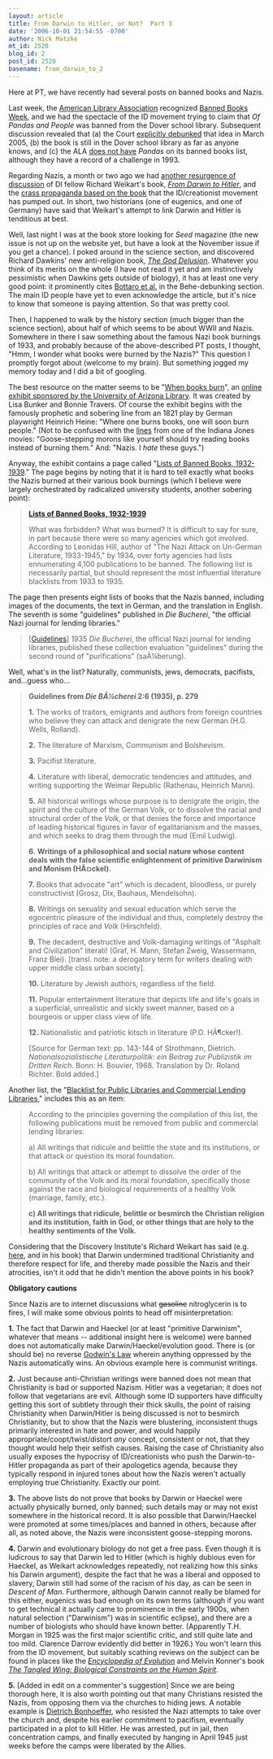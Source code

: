 ```yaml
---
layout: article
title: From Darwin to Hitler, or Not?  Part 3
date: '2006-10-01 21:54:55 -0700'
author: Nick Matzke
mt_id: 2520
blog_id: 2
post_id: 2520
basename: from_darwin_to_2
---
```

Here at PT, we have recently had several posts on banned books and Nazis.

Last week, the [American Library Association](http://www.ala.org/) recognized [Banned Books Week](http://www.ala.org/ala/oif/bannedbooksweek/bannedbooksweek.htm), and we had the spectacle of the ID movement trying to claim that _Of Pandas and People_ was banned from the Dover school library.  Subsequent discussion revealed that (a) the Court [explicitly debunked](/archives/2006/09/the-silliest-th.html) that idea in March 2005, (b) the book is still in the Dover school library as far as anyone knows, and (c} the ALA [does not have](/archives/2006/09/the-banning-of-1.html) _Pandas_ on its banned books list, although they have a record of a challenge in 1993.

Regarding Nazis, a month or two ago we had [another resurgence of discussion](http://degas.fdisk.net/cgi-bin/mt/mt-tb.cgi/2598) of DI fellow Richard Weikart's book, [_From Darwin to Hitler_](http://www.amazon.com/Darwin-Hitler-Evolutionary-Eugenics-Germany/dp/1403965021), and the [crass propaganda based on the book](/archives/2006/06/from-darwin-to-1.html) that the ID/creationist movement has pumped out.  In short, two historians (one of eugenics, and one of Germany) have said that Weikart's attempt to link Darwin and Hitler is tenditious at best.

Well, last night I was at the book store looking for _Seed_ magazine (the new issue is not up on the website yet, but have a look at the November issue if you get a chance).  I poked around in the science section, and discovered Richard Dawkins' new anti-religion book, [_The God Delusion_](http://www.amazon.com/God-Delusion-Richard-Dawkins/dp/0618680004/).  Whatever you think of its merits on the whole (I have not read it yet and am instinctively pessimistic when Dawkins gets outside of biology), it has at least one very good point: it prominently cites [Bottaro et al.](/archives/2006/04/pt-posters-in-n.html) in the Behe-debunking section.  The main ID people have yet to even acknowledge the article, but it's nice to know that someone is paying attention.  So that was pretty cool.

Then, I happened to walk by the history section (much bigger than the science section), about half of which seems to be about WWII and Nazis.  Somewhere in there I saw something about the famous Nazi book burnings of 1933, and probably because of the above-described PT posts, I thought, "Hmm, I wonder what books were burned by the Nazis?"  This question I promptly forgot about (welcome to my brain).  But something jogged my memory today and I did a bit of googling.

The best resource on the matter seems to be "[When books burn](http://www.library.arizona.edu/exhibits/burnedbooks/indexpage.htm)", an [online exhibit sponsored by the University of Arizona Library](http://www.library.arizona.edu/exhibits/burnedbooks/about.htm). It was created by Lisa Bunker and Bonnie Travers.  Of course the exhibit begins with the famously prophetic and sobering line from an 1821 play by German playwright Heinrich Heine: "Where one burns books, one will soon burn people."  (Not to be confused with the [lines](http://www.scifiscripts.com/scripts/Indiana3.txt) from one of the Indiana Jones movies: "Goose-stepping morons like yourself should try reading books instead of burning them." And: "Nazis. I _hate_ these guys.")

Anyway, the exhibit contains a page called "[Lists of Banned Books, 1932-1939](http://www.library.arizona.edu/exhibits/burnedbooks/documents.htm)."  The page begins by noting that it is hard to tell exactly what books the Nazis burned at their various book burnings (which I believe were largely orchestrated by radicalized university students, another sobering point):

> **[Lists of Banned Books, 1932-1939](http://www.library.arizona.edu/exhibits/burnedbooks/documents.htm)**
> 
> What was forbidden? What was burned? It is difficult to say for sure, in part because there were so many agencies which got involved. According to Leonidas Hill, author of "The Nazi Attack on Un-German Literature, 1933-1945," by 1934, over forty agencies had lists ennumerating 4,100 publications to be banned. The following list is necessarily partial, but should represent the most influential literature blacklists from 1933 to 1935.

The page then presents eight lists of books that the Nazis banned, including images of the documents, the text in German, and the translation in English.  The seventh is some "guidelines" published in _Die Bucherei_, "the official Nazi journal for lending libraries."

> \[[Guidelines](http://www.library.arizona.edu/exhibits/burnedbooks/documents.htm#guidelines)\] 1935
> _Die Bucherei_, the official Nazi journal for lending libraries, published these collection evaluation "guidelines" during the second round of "purifications" (saÃ¼berung).

Well, what's in the list?  Naturally, communists, jews, democrats, pacifists, and...guess who...

> **Guidelines from _Die BÃ¼cherei_ 2:6 (1935), p. 279**
> 
> **1.** The works of traitors, emigrants and authors from foreign countries who believe they can attack and denigrate the new German (H.G. Wells, Rolland).
> 
> **2.** The literature of Marxism, Communism and Bolshevism.
> 
> **3.** Pacifist literature.
> 
> **4.** Literature with liberal, democratic tendencies and attitudes, and writing supporting the Weimar Republic (Rathenau, Heinrich Mann).
> 
> **5.** All historical writings whose purpose is to denigrate the origin, the spirit and the culture of the German Volk, or to dissolve the racial and structural order of the _Volk_, or that denies the force and importance of leading historical figures in favor of egalitarianism and the masses, and which seeks to drag them through the mud (Emil Ludwig).
> 
> **6.** **Writings of a philosophical and social nature whose content deals with the false scientific enlightenment of primitive Darwinism and Monism (HÃ¤ckel).**
> 
> **7.** Books that advocate "art" which is decadent, bloodless, or purely constructivist (Grosz, Dix, Bauhaus, Mendelsohn).
> 
> **8.** Writings on sexuality and sexual education which serve the egocentric pleasure of the individual and thus, completely destroy the principles of race and _Volk_ (Hirschfeld).
> 
> **9.** The decadent, destructive and Volk-damaging writings of "Asphalt and Civilization" literati! (Graf, H. Mann, Stefan Zweig, Wassermann, Franz Blei). \[transl. note: a derogatory term for writers dealing with upper middle class urban society\].
> 
> **10.** Literature by Jewish authors, regardless of the field.
> 
> **11.** Popular entertainment literature that depicts life and life's goals in a superficial, unrealistic and sickly sweet manner, based on a bourgeois or upper class view of life.
> 
> **12.** Nationalistic and patriotic kitsch in literature (P.O. HÃ¶cker!).
> 
> \[Source for German text: pp. 143-144 of Strothmann, Dietrich. _Nationalsozialistische Literaturpolitik: ein Beitrag zur Publizistik im Dritten Reich_. Bonn: H. Bouvier, 1968. Translation by Dr. Roland Richter.  Bold added.\]

Another list, the "[Blacklist for Public Libraries and Commercial Lending Libraries](http://www.library.arizona.edu/exhibits/burnedbooks/documents.htm#blacklist)," includes this as an item:

> According to the principles governing the compilation of this list, the following publications must be removed from public and commercial lending libraries:
> 
> a) All writings that ridicule and belittle the state and its institutions, or that attack or question its moral foundation.
> 
> b) All writings that attack or attempt to dissolve the order of the community of the Volk and its moral foundation, specifically those against the race and biological requirements of a healthy Volk (marriage, family, etc.).
> 
> **c) All writings that ridicule, belittle or besmirch the Christian religion and its institution, faith in God, or other things that are holy to the healthy sentiments of the Volk.**

Considering that the Discovery Institute's Richard Weikart has said (e.g. [here](http://www.touchstonemag.com/archives/article.php?id=17-06-032-f), and in his book) that Darwin undermined traditional Christianity and therefore respect for life, and thereby made possible the Nazis and their atrocities, isn't it odd that he didn't mention the above points in his book?

**Obligatory cautions**

Since Nazis are to internet discussions what ~~gasoline~~ nitroglycerin is to fires, I will make some obvious points to head off misinterpretation:

**1.** The fact that Darwin and Haeckel (or at least "primitive Darwinism", whatever that means -- additional insight here is welcome) were banned does not automatically make Darwin/Haeckel/evolution good.  There is (or should be) no reverse [Godwin's Law](http://en.wikipedia.org/wiki/Godwin&apos;s_law) wherein anything oppressed by the Nazis automatically wins.  An obvious example here is communist writings.  

**2.** Just because anti-Christian writings were banned does not mean that Christianity is bad or supported Nazism.  Hitler was a vegetarian; it does not follow that vegetarians are evil.  Although some ID supporters have difficulty getting this sort of subtlety through their thick skulls, the point of raising Christianity when Darwin/Hitler is being discussed is not to besmirch Christianity, but to show that the Nazis were blustering, inconsistent thugs primarily interested in hate and power, and would happily appropriate/coopt/twist/distort _any_ concept, consistent or not, that they thought would help their selfish causes.  Raising the case of Christianity also usually exposes the hypocrisy of ID/creationists who push the Darwin-to-Hitler propaganda as part of their apologetics agenda, because they typically respond in injured tones about how the Nazis weren't actually employing true Christianity.  Exactly our point.

**3.** The above lists do not prove that books by Darwin or Haeckel were actually physically burned, only banned; such details may or may not exist somewhere in the historical record.  It is also possible that Darwin/Haeckel were promoted at some times/places and banned in others, because after all, as noted above, the Nazis were inconsistent goose-stepping morons.

**4.** Darwin and evolutionary biology do not get a free pass.  Even though it is ludicrous to say that Darwin led to Hitler (which is highly dubious even for Haeckel, as Weikart acknowledges repeatedly, not realizing how this sinks his Darwin argument), despite the fact that he was a liberal and opposed to slavery, Darwin still had some of the racism of his day, as can be seen in _Descent of Man_.  Furthermore, although Darwin cannot really be blamed for this either, eugenics was bad enough on its own terms (although if you want to get technical it actually came to prominence in the early 1900s, when natural selection ("Darwinism") was in scientific eclipse), and there are a number of biologists who should have known better. (Apparently T.H. Morgan in 1925 was the first major scientific critic, and still quite late and too mild.  Clarence Darrow evidently did better in 1926.)  You won't learn this from the ID movement, but suitably scathing reviews on the subject can be found in places like the _[Encyclopedia of Evolution](http://www.amazon.com/Encyclopedia-Evolution-set-Mark-Pagel/dp/0195122003)_ and Melvin Konner's book _[The Tangled Wing: Biological Constraints on the Human Spirit](http://www.amazon.com/Tangled-Wing-Biological-Constraints-Spirit/dp/0805072799)_.

**5.** \[Added in edit on a commenter's suggestion\] Since we are being thorough here, it is also worth pointing out that many Christians resisted the Nazis, from opposing them via the churches to hiding jews.  A notable example is [Dietrich Bonhoeffer](http://en.wikipedia.org/wiki/Dietrich_Bonhoeffer), who resisted the Nazi attempts to take over the church and, despite his earlier commitment to pacifism, eventually participated in a plot to kill Hitler.  He was arrested, put in jail, then concentration camps, and finally executed by hanging in April 1945 just weeks before the camps were liberated by the Allies.
